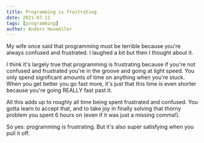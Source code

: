 ```yaml
---
title: Programming is frustrating 
date: 2021-07-11
tags: [programming]
author: Anders Hovmöller
---
```


My wife once said that programming must be terrible because you're always confused and frustrated. I laughed a bit but then I thought about it. 

I think it's largely true that programming is frustrating because if you're not confused and frustrated you're in the groove and going at light speed. You only spend significant amounts of time on anything when you're stuck. When you get better you go fast more, it's just that this time is even shorter because you're going REALLY fast past it. 

All this adds up to roughly all time being spent frustrated and confused. You gotta learn to accept that, and to take joy in finally solving that thorny problem you spent 6 hours on (even if it was just a missing comma!). 

So yes: programming is frustrating. But it's also super satisfying when you pull it off.
